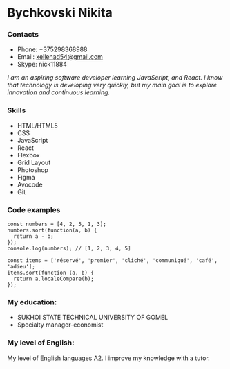 # **Bychkovski Nikita**

### Contacts
* Phone: +375298368988
* Email:  xellenad54@gmail.com
* Skype:  nick11884

*I am an aspiring software developer learning JavaScript, and
React. I know that technology is developing very quickly, but my main goal is to explore innovation and continuous learning.*

### Skills
* HTML/HTML5
* CSS
* JavaScript
* React
* Flexbox
* Grid Layout
* Photoshop
* Figma
* Avocode
* Git

### Code examples
```
const numbers = [4, 2, 5, 1, 3];
numbers.sort(function(a, b) {
  return a - b;
});
console.log(numbers); // [1, 2, 3, 4, 5]
```
```
const items = ['réservé', 'premier', 'cliché', 'communiqué', 'café', 'adieu'];
items.sort(function (a, b) {
  return a.localeCompare(b);
});
```
### My education:

* SUKHOI STATE TECHNICAL UNIVERSITY OF GOMEL
* Specialty manager-economist

### My level of English:
My level of English languages A2. I improve my knowledge with a tutor.




















